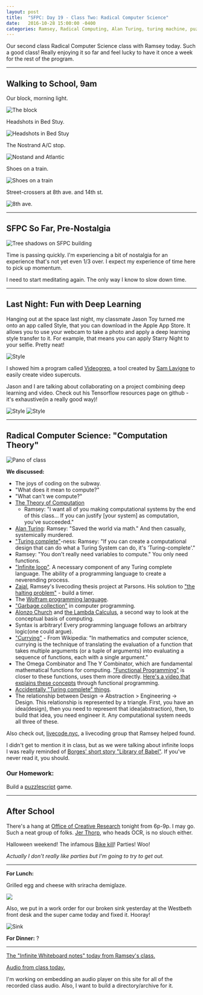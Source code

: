 ```yaml
---
layout: post
title:  "SFPC: Day 19 - Class Two: Radical Computer Science"
date:   2016-10-28 15:00:00 -0400
categories: Ramsey, Radical Computing, Alan Turing, turing machine, puzzlescript, homework, OCR, thought puzzles
---
```


Our second class Radical Computer Science class with Ramsey today. Such a good class! Really enjoying it so far and feel lucky to have it once a week for the rest of the program.

-----

<h2>Walking to School, 9am</h2>

Our block, morning light.

![The block](/images/IMG_5068.jpg)

Headshots in Bed Stuy.

![Headshots in Bed Stuy](/images/IMG_5071.jpg)

The Nostrand A/C stop.

![Nostand and Atlantic](/images/IMG_5075.jpg)

Shoes on a train.

![Shoes on a train](/images/IMG_5076.jpg)

Street-crossers at 8th ave. and 14th st.

![8th ave.](/images/IMG_5080.jpg)

-----

<h2>SFPC So Far, Pre-Nostalgia</h2>

![Tree shadows on SFPC building](/images/IMG_5088.jpg)

Time is passing quickly. I'm experiencing a bit of nostalgia for an experience that's not yet even 1/3 over. I expect my experience of time here to pick up momentum.

I need to start meditating again. The only way I know to slow down time.

-----

<h2>Last Night: Fun with Deep Learning</h2>

Hanging out at the space last night, my classmate Jason Toy turned me onto an app called Style, that you can download in the Apple App Store. It allows you to use your webcam to take a photo and apply a deep learning style transfer to it. For example, that means you can apply Starry Night to your selfie. Pretty neat!

![Style](/images/Style1.jpg)

I showed him a program called [Videogrep](https://github.com/antiboredom/videogrep), a tool created by [Sam Lavigne](http://lav.io) to easily create video supercuts.

Jason and I are talking about collaborating on a project combining deep learning and video. Check out his Tensorflow resources page on github - it's exhaustive(in a really good way)!

![Style](/images/Style2.jpg)
![Style](/images/Style3.jpg)

-----

<h2>Radical Computer Science: "Computation Theory"</h2>

![Pano of class](/images/IMG_5090.jpg)

**We discussed:**

- The joys of coding on the subway.
- "What does it mean to compute?"
- "What can't we compute?"
- [The Theory of Computation](https://en.wikipedia.org/wiki/Theory_of_computation)
  - Ramsey: "I want all of you making computational systems by the end of this class... If you can justify [your system] as computation, you've succeeded."
- [Alan Turing](https://en.wikipedia.org/wiki/Alan_Turing): Ramsey: "Saved the world via math." And then casually, systemically murdered.
- ["Turing complete"](https://en.wikipedia.org/wiki/Turing_completeness)-ness: Ramsey: "If you can create a computational design that can do what a Turing System can do, it's 'Turing-complete'."
- Ramsey: "You don't really need variables to compute." You only need functions.
- ["Infinite loop"](https://en.wikipedia.org/wiki/Infinite_loop). A necessary component of any Turing complete language. The ability of a programming language to create a neverending process.
- [Zajal](http://nas.sr/zajal/), Ramsey's livecoding thesis project at Parsons. His solution to ["the halting problem"]() - build a timer.
- The [Wolfram programming language](https://www.wolfram.com/language/).
- ["Garbage collection"](https://en.wikipedia.org/wiki/Garbage_collection_(computer_science)) in computer programming.
- [Alonzo Church](https://en.wikipedia.org/wiki/Alonzo_Church) and [the Lambda Calculus](https://en.wikipedia.org/wiki/Lambda_calculus), a second way to look at the conceptual basis of computing.
- Syntax is arbitrary! Every programming language follows an arbitrary logic(one could argue).
- ["Currying"](https://en.wikipedia.org/wiki/Currying) - From Wikipedia: "In mathematics and computer science, currying is the technique of translating the evaluation of a function that takes multiple arguments (or a tuple of arguments) into evaluating a sequence of functions, each with a single argument."
- The Omega Combinator and The Y Combinator, which are fundamental mathematical functions for computing. ["Functional Programming"](https://en.wikipedia.org/wiki/Functional_programming) is closer to these functions, uses them more directly. [Here's a video that explains these concepts](https://www.youtube.com/watch?v=FITJMJjASUs) through functional programming.
- [Accidentally "Turing complete" things](http://beza1e1.tuxen.de/articles/accidentally_turing_complete.html).
- The relationship between Design -> Abstraction > Engineering -> Design. This relationship is represented by a triangle. First, you have an idea(design), then you need to represent that idea(abstraction), then, to build that idea, you need engineer it. Any computational system needs all three of these.

Also check out, [livecode.nyc](http://livecode.nyc), a livecoding group that Ramsey helped found.

I didn't get to mention it in class, but as we were talking about infinite loops I was really reminded of [Borges' short story "Library of Babel"](http://www.arts.ucsb.edu/faculty/reese/classes/artistsbooks/The%20Library%20of%20Babel.pdf). If you've never read it, you should.

<h3>Our Homework:</h3>

Build a [puzzlescript](http://www.puzzlescript.net/) game.

-----

<h2>After School</h2>

There's a hang at [Office of Creative Research](https://ocr.nyc/) tonight from 6p-9p. I may go. Such a neat group of folks. [Jer Thorp](http://blog.blprnt.com/), who heads OCR, is no slouch either.

Halloween weekend! The infamous [Bike kill](https://www.facebook.com/events/1145931212153404/)! Parties! Woo!

*Actually I don't really like parties but I'm going to try to get out.*

-----

**For Lunch:**

Grilled egg and cheese with sriracha demiglaze.

![](/images/IMG_5095.jpg)

Also, we put in a work order for our broken sink yesterday at the Westbeth front desk and the super came today and fixed it. Hooray!

![Sink](/images/IMG_5091.jpg)

**For Dinner:** ?

-----

[The "Infinite Whiteboard notes" today from Ramsey's class.](https://cdn.rawgit.com/nasser/632f5d49959e741dbf286009326fb31b/raw/theory-of-computation.svg)

[Audio from class today.](https://www.dropbox.com/s/tjdc6me34ie2u7t/10282016%20-%20Ramsey%27s%20Radical%20Computing%20Class%202.m4a?dl=0)

I'm working on embedding an audio player on this site for all of the recorded class audio. Also, I want to build a directory/archive for it.

